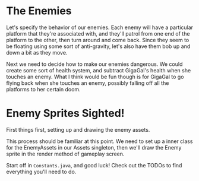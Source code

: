 # The Enemies

Let's specify the behavior of our enemies. Each enemy will have a particular platform that they're associated with, and they'll patrol from one end of the platform to the other, then turn around and come back. Since they seem to be floating using some sort of anti-gravity, let's also have them bob up and down a bit as they move.

Next we need to decide how to make our enemies dangerous. We could create some sort of health system, and subtract GigaGal's health when she touches an enemy. What I think would be fun though is for GigaGal to go flying back when she touches an enemy, possibly falling off all the platforms to her certain doom.


# Enemy Sprites Sighted!

First things first, setting up and drawing the enemy assets.

This process should be familiar at this point. We need to set up a inner class for the EnemyAssets in our Assets singleton, then we'll draw the Enemy sprite in the render method of gameplay screen.

Start off in `Constants.java`, and good luck! Check out the TODOs to find everything you'll need to do.
